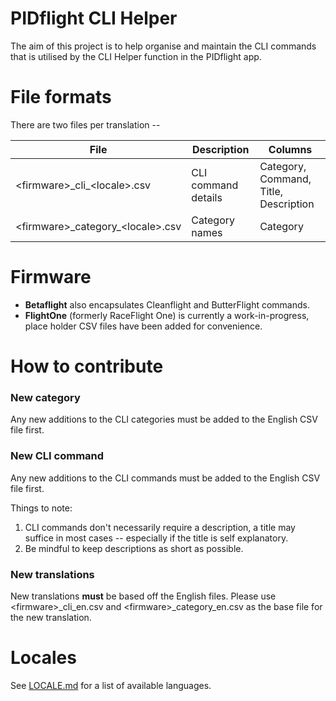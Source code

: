 # PIDflight CLI Helper
The aim of this project is to help organise and maintain the CLI commands that is utilised by the CLI Helper function in the PIDflight app.

# File formats
There are two files per translation --

| File | Description | Columns |
| ---- | ----------- | ------- |
| \<firmware>\_cli\_\<locale>.csv | CLI command details | Category, Command, Title, Description |
| \<firmware>\_category\_\<locale>.csv | Category names | Category |

# Firmware

* __Betaflight__ also encapsulates Cleanflight and ButterFlight commands.
* __FlightOne__ (formerly RaceFlight One) is currently a work-in-progress, place holder CSV files have been added for convenience.

# How to contribute

### New category
Any new additions to the CLI categories must be added to the English CSV file first.

### New CLI command
Any new additions to the CLI commands must be added to the English CSV file first.

Things to note:
1. CLI commands don't necessarily require a description, a title may suffice in most cases -- especially if the title is self explanatory.
2. Be mindful to keep descriptions as short as possible.

### New translations
New translations __must__ be based off the English files. Please use \<firmware>_cli_en.csv and \<firmware>_category_en.csv as the base file for the new translation.

# Locales

See [LOCALE.md](https://github.com/cmengler/pidflight-cli-helper/blob/master/LOCALE.md) for a list of available languages.